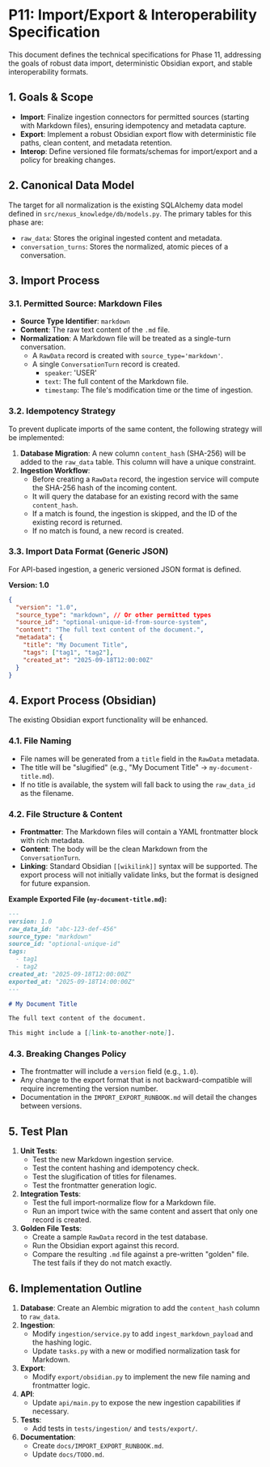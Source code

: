 # P11: Import/Export & Interoperability Specification

This document defines the technical specifications for Phase 11, addressing the goals of robust data import, deterministic Obsidian export, and stable interoperability formats.

## 1. Goals & Scope

- **Import**: Finalize ingestion connectors for permitted sources (starting with Markdown files), ensuring idempotency and metadata capture.
- **Export**: Implement a robust Obsidian export flow with deterministic file paths, clean content, and metadata retention.
- **Interop**: Define versioned file formats/schemas for import/export and a policy for breaking changes.

## 2. Canonical Data Model

The target for all normalization is the existing SQLAlchemy data model defined in `src/nexus_knowledge/db/models.py`. The primary tables for this phase are:

- `raw_data`: Stores the original ingested content and metadata.
- `conversation_turns`: Stores the normalized, atomic pieces of a conversation.

## 3. Import Process

### 3.1. Permitted Source: Markdown Files

- **Source Type Identifier**: `markdown`
- **Content**: The raw text content of the `.md` file.
- **Normalization**: A Markdown file will be treated as a single-turn conversation.
  - A `RawData` record is created with `source_type='markdown'`.
  - A single `ConversationTurn` record is created.
    - `speaker`: 'USER'
    - `text`: The full content of the Markdown file.
    - `timestamp`: The file's modification time or the time of ingestion.

### 3.2. Idempotency Strategy

To prevent duplicate imports of the same content, the following strategy will be implemented:

1.  **Database Migration**: A new column `content_hash` (SHA-256) will be added to the `raw_data` table. This column will have a unique constraint.
2.  **Ingestion Workflow**:
    - Before creating a `RawData` record, the ingestion service will compute the SHA-256 hash of the incoming content.
    - It will query the database for an existing record with the same `content_hash`.
    - If a match is found, the ingestion is skipped, and the ID of the existing record is returned.
    - If no match is found, a new record is created.

### 3.3. Import Data Format (Generic JSON)

For API-based ingestion, a generic versioned JSON format is defined.

**Version: 1.0**

```json
{
  "version": "1.0",
  "source_type": "markdown", // Or other permitted types
  "source_id": "optional-unique-id-from-source-system",
  "content": "The full text content of the document.",
  "metadata": {
    "title": "My Document Title",
    "tags": ["tag1", "tag2"],
    "created_at": "2025-09-18T12:00:00Z"
  }
}
```

## 4. Export Process (Obsidian)

The existing Obsidian export functionality will be enhanced.

### 4.1. File Naming

- File names will be generated from a `title` field in the `RawData` metadata.
- The title will be "slugified" (e.g., "My Document Title" -> `my-document-title.md`).
- If no title is available, the system will fall back to using the `raw_data_id` as the filename.

### 4.2. File Structure & Content

- **Frontmatter**: The Markdown files will contain a YAML frontmatter block with rich metadata.
- **Content**: The body will be the clean Markdown from the `ConversationTurn`.
- **Linking**: Standard Obsidian `[[wikilink]]` syntax will be supported. The export process will not initially validate links, but the format is designed for future expansion.

**Example Exported File (`my-document-title.md`):**

```markdown
---
version: 1.0
raw_data_id: "abc-123-def-456"
source_type: "markdown"
source_id: "optional-unique-id"
tags:
  - tag1
  - tag2
created_at: "2025-09-18T12:00:00Z"
exported_at: "2025-09-18T14:00:00Z"
---

# My Document Title

The full text content of the document.

This might include a [[link-to-another-note]].
```

### 4.3. Breaking Changes Policy

- The frontmatter will include a `version` field (e.g., `1.0`).
- Any change to the export format that is not backward-compatible will require incrementing the version number.
- Documentation in the `IMPORT_EXPORT_RUNBOOK.md` will detail the changes between versions.

## 5. Test Plan

1.  **Unit Tests**:
    - Test the new Markdown ingestion service.
    - Test the content hashing and idempotency check.
    - Test the slugification of titles for filenames.
    - Test the frontmatter generation logic.
2.  **Integration Tests**:
    - Test the full import-normalize flow for a Markdown file.
    - Run an import twice with the same content and assert that only one record is created.
3.  **Golden File Tests**:
    - Create a sample `RawData` record in the test database.
    - Run the Obsidian export against this record.
    - Compare the resulting `.md` file against a pre-written "golden" file. The test fails if they do not match exactly.

## 6. Implementation Outline

1.  **Database**: Create an Alembic migration to add the `content_hash` column to `raw_data`.
2.  **Ingestion**:
    - Modify `ingestion/service.py` to add `ingest_markdown_payload` and the hashing logic.
    - Update `tasks.py` with a new or modified normalization task for Markdown.
3.  **Export**:
    - Modify `export/obsidian.py` to implement the new file naming and frontmatter logic.
4.  **API**:
    - Update `api/main.py` to expose the new ingestion capabilities if necessary.
5.  **Tests**:
    - Add tests in `tests/ingestion/` and `tests/export/`.
6.  **Documentation**:
    - Create `docs/IMPORT_EXPORT_RUNBOOK.md`.
    - Update `docs/TODO.md`.
